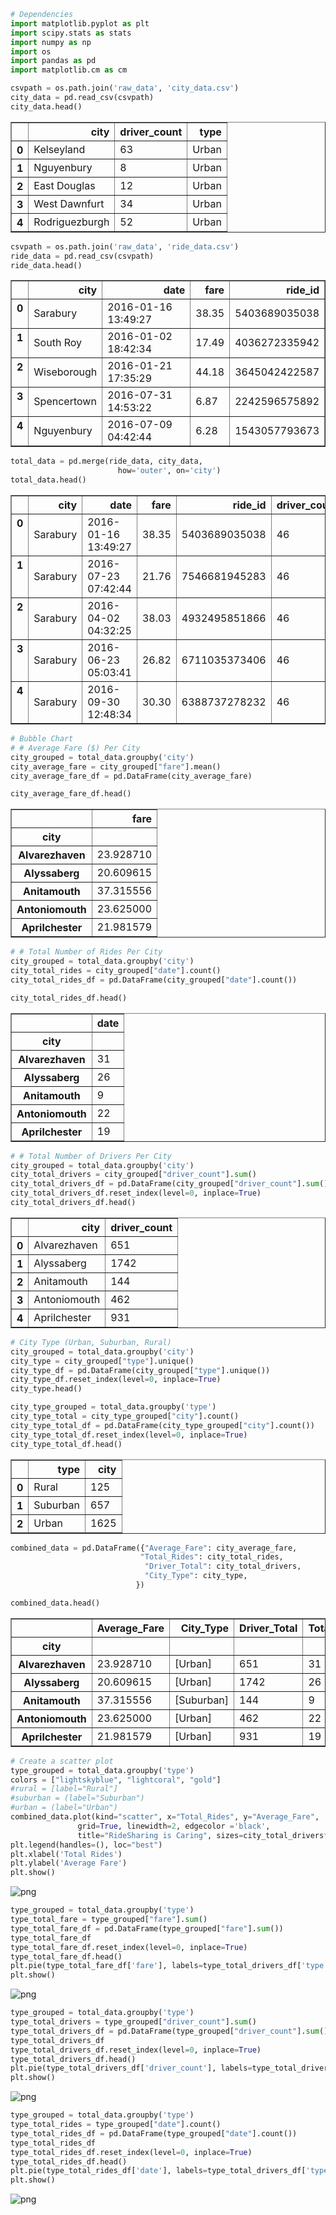 

```python
# Dependencies
import matplotlib.pyplot as plt
import scipy.stats as stats
import numpy as np
import os
import pandas as pd
import matplotlib.cm as cm
```


```python
csvpath = os.path.join('raw_data', 'city_data.csv')
city_data = pd.read_csv(csvpath)
city_data.head()
```




<div>
<style>
    .dataframe thead tr:only-child th {
        text-align: right;
    }

    .dataframe thead th {
        text-align: left;
    }

    .dataframe tbody tr th {
        vertical-align: top;
    }
</style>
<table border="1" class="dataframe">
  <thead>
    <tr style="text-align: right;">
      <th></th>
      <th>city</th>
      <th>driver_count</th>
      <th>type</th>
    </tr>
  </thead>
  <tbody>
    <tr>
      <th>0</th>
      <td>Kelseyland</td>
      <td>63</td>
      <td>Urban</td>
    </tr>
    <tr>
      <th>1</th>
      <td>Nguyenbury</td>
      <td>8</td>
      <td>Urban</td>
    </tr>
    <tr>
      <th>2</th>
      <td>East Douglas</td>
      <td>12</td>
      <td>Urban</td>
    </tr>
    <tr>
      <th>3</th>
      <td>West Dawnfurt</td>
      <td>34</td>
      <td>Urban</td>
    </tr>
    <tr>
      <th>4</th>
      <td>Rodriguezburgh</td>
      <td>52</td>
      <td>Urban</td>
    </tr>
  </tbody>
</table>
</div>




```python
csvpath = os.path.join('raw_data', 'ride_data.csv')
ride_data = pd.read_csv(csvpath)
ride_data.head()
```




<div>
<style>
    .dataframe thead tr:only-child th {
        text-align: right;
    }

    .dataframe thead th {
        text-align: left;
    }

    .dataframe tbody tr th {
        vertical-align: top;
    }
</style>
<table border="1" class="dataframe">
  <thead>
    <tr style="text-align: right;">
      <th></th>
      <th>city</th>
      <th>date</th>
      <th>fare</th>
      <th>ride_id</th>
    </tr>
  </thead>
  <tbody>
    <tr>
      <th>0</th>
      <td>Sarabury</td>
      <td>2016-01-16 13:49:27</td>
      <td>38.35</td>
      <td>5403689035038</td>
    </tr>
    <tr>
      <th>1</th>
      <td>South Roy</td>
      <td>2016-01-02 18:42:34</td>
      <td>17.49</td>
      <td>4036272335942</td>
    </tr>
    <tr>
      <th>2</th>
      <td>Wiseborough</td>
      <td>2016-01-21 17:35:29</td>
      <td>44.18</td>
      <td>3645042422587</td>
    </tr>
    <tr>
      <th>3</th>
      <td>Spencertown</td>
      <td>2016-07-31 14:53:22</td>
      <td>6.87</td>
      <td>2242596575892</td>
    </tr>
    <tr>
      <th>4</th>
      <td>Nguyenbury</td>
      <td>2016-07-09 04:42:44</td>
      <td>6.28</td>
      <td>1543057793673</td>
    </tr>
  </tbody>
</table>
</div>




```python
total_data = pd.merge(ride_data, city_data,
                        how='outer', on='city')
total_data.head()
```




<div>
<style>
    .dataframe thead tr:only-child th {
        text-align: right;
    }

    .dataframe thead th {
        text-align: left;
    }

    .dataframe tbody tr th {
        vertical-align: top;
    }
</style>
<table border="1" class="dataframe">
  <thead>
    <tr style="text-align: right;">
      <th></th>
      <th>city</th>
      <th>date</th>
      <th>fare</th>
      <th>ride_id</th>
      <th>driver_count</th>
      <th>type</th>
    </tr>
  </thead>
  <tbody>
    <tr>
      <th>0</th>
      <td>Sarabury</td>
      <td>2016-01-16 13:49:27</td>
      <td>38.35</td>
      <td>5403689035038</td>
      <td>46</td>
      <td>Urban</td>
    </tr>
    <tr>
      <th>1</th>
      <td>Sarabury</td>
      <td>2016-07-23 07:42:44</td>
      <td>21.76</td>
      <td>7546681945283</td>
      <td>46</td>
      <td>Urban</td>
    </tr>
    <tr>
      <th>2</th>
      <td>Sarabury</td>
      <td>2016-04-02 04:32:25</td>
      <td>38.03</td>
      <td>4932495851866</td>
      <td>46</td>
      <td>Urban</td>
    </tr>
    <tr>
      <th>3</th>
      <td>Sarabury</td>
      <td>2016-06-23 05:03:41</td>
      <td>26.82</td>
      <td>6711035373406</td>
      <td>46</td>
      <td>Urban</td>
    </tr>
    <tr>
      <th>4</th>
      <td>Sarabury</td>
      <td>2016-09-30 12:48:34</td>
      <td>30.30</td>
      <td>6388737278232</td>
      <td>46</td>
      <td>Urban</td>
    </tr>
  </tbody>
</table>
</div>




```python
# Bubble Chart
# # Average Fare ($) Per City
city_grouped = total_data.groupby('city')
city_average_fare = city_grouped["fare"].mean()
city_average_fare_df = pd.DataFrame(city_average_fare)

city_average_fare_df.head()
```




<div>
<style>
    .dataframe thead tr:only-child th {
        text-align: right;
    }

    .dataframe thead th {
        text-align: left;
    }

    .dataframe tbody tr th {
        vertical-align: top;
    }
</style>
<table border="1" class="dataframe">
  <thead>
    <tr style="text-align: right;">
      <th></th>
      <th>fare</th>
    </tr>
    <tr>
      <th>city</th>
      <th></th>
    </tr>
  </thead>
  <tbody>
    <tr>
      <th>Alvarezhaven</th>
      <td>23.928710</td>
    </tr>
    <tr>
      <th>Alyssaberg</th>
      <td>20.609615</td>
    </tr>
    <tr>
      <th>Anitamouth</th>
      <td>37.315556</td>
    </tr>
    <tr>
      <th>Antoniomouth</th>
      <td>23.625000</td>
    </tr>
    <tr>
      <th>Aprilchester</th>
      <td>21.981579</td>
    </tr>
  </tbody>
</table>
</div>




```python
# # Total Number of Rides Per City
city_grouped = total_data.groupby('city')
city_total_rides = city_grouped["date"].count()
city_total_rides_df = pd.DataFrame(city_grouped["date"].count())

city_total_rides_df.head()
```




<div>
<style>
    .dataframe thead tr:only-child th {
        text-align: right;
    }

    .dataframe thead th {
        text-align: left;
    }

    .dataframe tbody tr th {
        vertical-align: top;
    }
</style>
<table border="1" class="dataframe">
  <thead>
    <tr style="text-align: right;">
      <th></th>
      <th>date</th>
    </tr>
    <tr>
      <th>city</th>
      <th></th>
    </tr>
  </thead>
  <tbody>
    <tr>
      <th>Alvarezhaven</th>
      <td>31</td>
    </tr>
    <tr>
      <th>Alyssaberg</th>
      <td>26</td>
    </tr>
    <tr>
      <th>Anitamouth</th>
      <td>9</td>
    </tr>
    <tr>
      <th>Antoniomouth</th>
      <td>22</td>
    </tr>
    <tr>
      <th>Aprilchester</th>
      <td>19</td>
    </tr>
  </tbody>
</table>
</div>




```python
# # Total Number of Drivers Per City
city_grouped = total_data.groupby('city')
city_total_drivers = city_grouped["driver_count"].sum()
city_total_drivers_df = pd.DataFrame(city_grouped["driver_count"].sum())
city_total_drivers_df.reset_index(level=0, inplace=True)
city_total_drivers_df.head()
```




<div>
<style>
    .dataframe thead tr:only-child th {
        text-align: right;
    }

    .dataframe thead th {
        text-align: left;
    }

    .dataframe tbody tr th {
        vertical-align: top;
    }
</style>
<table border="1" class="dataframe">
  <thead>
    <tr style="text-align: right;">
      <th></th>
      <th>city</th>
      <th>driver_count</th>
    </tr>
  </thead>
  <tbody>
    <tr>
      <th>0</th>
      <td>Alvarezhaven</td>
      <td>651</td>
    </tr>
    <tr>
      <th>1</th>
      <td>Alyssaberg</td>
      <td>1742</td>
    </tr>
    <tr>
      <th>2</th>
      <td>Anitamouth</td>
      <td>144</td>
    </tr>
    <tr>
      <th>3</th>
      <td>Antoniomouth</td>
      <td>462</td>
    </tr>
    <tr>
      <th>4</th>
      <td>Aprilchester</td>
      <td>931</td>
    </tr>
  </tbody>
</table>
</div>




```python
# City Type (Urban, Suburban, Rural)
city_grouped = total_data.groupby('city')
city_type = city_grouped["type"].unique()
city_type_df = pd.DataFrame(city_grouped["type"].unique())
city_type_df.reset_index(level=0, inplace=True)
city_type.head()

city_type_grouped = total_data.groupby('type')
city_type_total = city_type_grouped["city"].count()
city_type_total_df = pd.DataFrame(city_type_grouped["city"].count())
city_type_total_df.reset_index(level=0, inplace=True)
city_type_total_df.head()

```




<div>
<style>
    .dataframe thead tr:only-child th {
        text-align: right;
    }

    .dataframe thead th {
        text-align: left;
    }

    .dataframe tbody tr th {
        vertical-align: top;
    }
</style>
<table border="1" class="dataframe">
  <thead>
    <tr style="text-align: right;">
      <th></th>
      <th>type</th>
      <th>city</th>
    </tr>
  </thead>
  <tbody>
    <tr>
      <th>0</th>
      <td>Rural</td>
      <td>125</td>
    </tr>
    <tr>
      <th>1</th>
      <td>Suburban</td>
      <td>657</td>
    </tr>
    <tr>
      <th>2</th>
      <td>Urban</td>
      <td>1625</td>
    </tr>
  </tbody>
</table>
</div>




```python
combined_data = pd.DataFrame({"Average_Fare": city_average_fare,
                             "Total_Rides": city_total_rides,
                              "Driver_Total": city_total_drivers,
                              "City_Type": city_type,
                            })

combined_data.head()
```




<div>
<style>
    .dataframe thead tr:only-child th {
        text-align: right;
    }

    .dataframe thead th {
        text-align: left;
    }

    .dataframe tbody tr th {
        vertical-align: top;
    }
</style>
<table border="1" class="dataframe">
  <thead>
    <tr style="text-align: right;">
      <th></th>
      <th>Average_Fare</th>
      <th>City_Type</th>
      <th>Driver_Total</th>
      <th>Total_Rides</th>
    </tr>
    <tr>
      <th>city</th>
      <th></th>
      <th></th>
      <th></th>
      <th></th>
    </tr>
  </thead>
  <tbody>
    <tr>
      <th>Alvarezhaven</th>
      <td>23.928710</td>
      <td>[Urban]</td>
      <td>651</td>
      <td>31</td>
    </tr>
    <tr>
      <th>Alyssaberg</th>
      <td>20.609615</td>
      <td>[Urban]</td>
      <td>1742</td>
      <td>26</td>
    </tr>
    <tr>
      <th>Anitamouth</th>
      <td>37.315556</td>
      <td>[Suburban]</td>
      <td>144</td>
      <td>9</td>
    </tr>
    <tr>
      <th>Antoniomouth</th>
      <td>23.625000</td>
      <td>[Urban]</td>
      <td>462</td>
      <td>22</td>
    </tr>
    <tr>
      <th>Aprilchester</th>
      <td>21.981579</td>
      <td>[Urban]</td>
      <td>931</td>
      <td>19</td>
    </tr>
  </tbody>
</table>
</div>




```python
# Create a scatter plot
type_grouped = total_data.groupby('type')
colors = ["lightskyblue", "lightcoral", "gold"]
#rural = [label="Rural"]
#suburban = (label="Suburban") 
#urban = (label="Urban")
combined_data.plot(kind="scatter", x="Total_Rides", y="Average_Fare", 
               grid=True, linewidth=2, edgecolor ='black',
               title="RideSharing is Caring", sizes=city_total_drivers*3, alpha=5, color=colors)
plt.legend(handles=(), loc="best")
plt.xlabel('Total Rides')
plt.ylabel('Average Fare')
plt.show()
```


![png](output_9_0.png)



```python
type_grouped = total_data.groupby('type')
type_total_fare = type_grouped["fare"].sum()
type_total_fare_df = pd.DataFrame(type_grouped["fare"].sum())
type_total_fare_df
type_total_fare_df.reset_index(level=0, inplace=True)
type_total_fare_df.head()
plt.pie(type_total_fare_df['fare'], labels=type_total_drivers_df['type'], colors=colors, shadow=True, startangle=120, autopct="%1.1f%%")
plt.show()
```


![png](output_10_0.png)



```python
type_grouped = total_data.groupby('type')
type_total_drivers = type_grouped["driver_count"].sum()
type_total_drivers_df = pd.DataFrame(type_grouped["driver_count"].sum())
type_total_drivers_df
type_total_drivers_df.reset_index(level=0, inplace=True)
type_total_drivers_df.head()
plt.pie(type_total_drivers_df['driver_count'], labels=type_total_drivers_df['type'], colors=colors, shadow=True, startangle=0, autopct="%1.1f%%")
plt.show()
```


![png](output_11_0.png)



```python
type_grouped = total_data.groupby('type')
type_total_rides = type_grouped["date"].count()
type_total_rides_df = pd.DataFrame(type_grouped["date"].count())
type_total_rides_df
type_total_rides_df.reset_index(level=0, inplace=True)
type_total_rides_df.head()
plt.pie(type_total_rides_df['date'], labels=type_total_drivers_df['type'], colors=colors, shadow=True, startangle=0, autopct="%1.1f%%")
plt.show()
```


![png](output_12_0.png)

